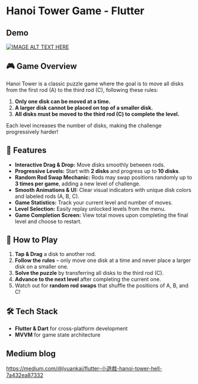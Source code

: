 # **Hanoi Tower Game - Flutter**

## Demo 
[![IMAGE ALT TEXT HERE](https://img.youtube.com/vi/jrWedYa7Ydg/0.jpg)](https://www.youtube.com/watch?v=jrWedYa7Ydg)
## **🎮 Game Overview**
Hanoi Tower is a classic puzzle game where the goal is to move all disks from the first rod (A) to the third rod (C), following these rules:

1. **Only one disk can be moved at a time.**
2. **A larger disk cannot be placed on top of a smaller disk.**
3. **All disks must be moved to the third rod (C) to complete the level.**

Each level increases the number of disks, making the challenge progressively harder!

## **📌 Features**
- **Interactive Drag & Drop:** Move disks smoothly between rods.
- **Progressive Levels:** Start with **2 disks** and progress up to **10 disks**.
- **Random Rod Swap Mechanic:** Rods may swap positions randomly up to **3 times per game**, adding a new level of challenge.
- **Smooth Animations & UI:** Clear visual indicators with unique disk colors and labeled rods (A, B, C).
- **Game Statistics:** Track your current level and number of moves.
- **Level Selection:** Easily replay unlocked levels from the menu.
- **Game Completion Screen:** View total moves upon completing the final level and choose to restart.

## **🚀 How to Play**
1. **Tap & Drag** a disk to another rod.
2. **Follow the rules** – only move one disk at a time and never place a larger disk on a smaller one.
3. **Solve the puzzle** by transferring all disks to the third rod (C).
4. **Advance to the next level** after completing the current one.
5. Watch out for **random rod swaps** that shuffle the positions of A, B, and C!

## **🛠️ Tech Stack**
- **Flutter & Dart** for cross-platform development
- **MVVM** for game state architecture

## Medium blog
https://medium.com/@lyuankai/flutter-小遊戲-hanoi-tower-hell-7a432ea87332
